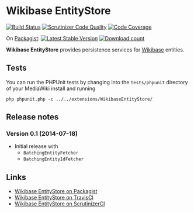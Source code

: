 # Wikibase EntityStore

[![Build Status](https://secure.travis-ci.org/wmde/WikibaseEntityStore.png?branch=master)](http://travis-ci.org/wmde/WikibaseEntityStore)
[![Scrutinizer Code Quality](https://scrutinizer-ci.com/g/wmde/WikibaseEntityStore/badges/quality-score.png?b=master)](https://scrutinizer-ci.com/g/wmde/WikibaseEntityStore/?branch=master)
[![Code Coverage](https://scrutinizer-ci.com/g/wmde/WikibaseEntityStore/badges/coverage.png?b=master)](https://scrutinizer-ci.com/g/wmde/WikibaseEntityStore/?branch=master)

On [Packagist](https://packagist.org/packages/wikibase/entity-store):
[![Latest Stable Version](https://poser.pugx.org/wikibase/entity-store/version.png)](https://packagist.org/packages/wikibase/entity-store)
[![Download count](https://poser.pugx.org/wikibase/entity-store/d/total.png)](https://packagist.org/packages/wikibase/entity-store)

**Wikibase EntityStore** provides persistence services for [Wikibase](http://wikiba.se/) entities.

## Tests

You can run the PHPUnit tests by changing into the `tests/phpunit` directory of your MediaWiki
install and running

    php phpunit.php -c ../../extensions/WikibaseEntityStore/

## Release notes

### Version 0.1 (2014-07-18)

* Initial release with
    * `BatchingEntityFetcher`
    * `BatchingEntityIdFetcher`

## Links

* [Wikibase EntityStore on Packagist](https://packagist.org/packages/wikibase/entity-store)
* [Wikibase EntityStore on TravisCI](https://travis-ci.org/wmde/WikibaseEntityStore)
* [Wikibase EntityStore on ScrutinizerCI](https://scrutinizer-ci.com/g/wmde/WikibaseEntityStore)
